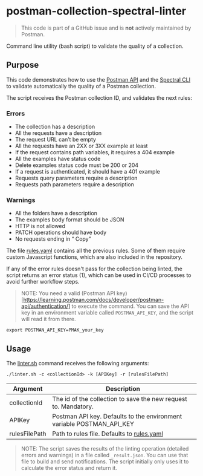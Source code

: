 # postman-collection-spectral-linter

> This code is part of a GitHub issue and is **not** actively maintained by Postman.

Command line utility (bash script) to validate the quality of a collection.

## Purpose

This code demonstrates how to use the [Postman API](https://www.postman.com/postman/workspace/postman-public-workspace/collection/12959542-c8142d51-e97c-46b6-bd77-52bb66712c9a) and the [Spectral CLI](https://docs.stoplight.io/docs/spectral/9ffa04e052cc1-spectral-cli) to validate automatically the quality of a Postman collection.

The script receives the Postman collection ID, and validates the next rules:

### Errors

- The collection has a description
- All the requests have a description
- The request URL can’t be empty
- All the requests have an 2XX or 3XX example at least
- If the request contains path variables, it requires a 404 example
- All the examples have status code
- Delete examples status code must be 200 or 204
- If a request is authenticated, it should have a 401 example
- Requests query parameters require a description
- Requests path parameters require a description

### Warnings

- All the folders have a description
- The examples body format should be JSON
- HTTP is not allowed
- PATCH operations should have body
- No requests ending in “ Copy”

The file [rules.yaml](rules.yaml) contains all the previous rules. Some of them require custom Javascript functions, which are also included in the repository.

If any of the error rules doesn't pass for the collection being linted, the script returns an error status (1), which can be used in CI/CD processes to avoid further workflow steps.

> NOTE: You need a valid (Postman API key)[https://learning.postman.com/docs/developer/postman-api/authentication/] to execute the command. You can save the API key in an environment variable called `POSTMAN_API_KEY`, and the script will read it from there.

```shell
export POSTMAN_API_KEY=PMAK_your_key
```

## Usage

The [linter.sh](linter.sh) command receives the following arguments:

```shell
./linter.sh -c <collectionId> -k [APIKey] -r [rulesFilePath]
```

| Argument      | Description                                                           |
| ------------- | --------------------------------------------------------------------- |
| collectionId  | The id of the collection to save the new request to. Mandatory.       |
| APIKey        | Postman API key. Defaults to the environment variable POSTMAN_API_KEY |
| rulesFilePath | Path to rules file. Defaults to [rules.yaml](rules.yaml)              |

> NOTE: The script saves the results of the linting operation (detailed errors and warnings) in a file called `_result.json`. You can use that file to build and send notifications. The script initially only uses it to calculate the error status and return it.
